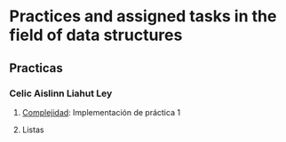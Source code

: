  # Practices and assigned tasks in the field of data structures

## Practicas

### Celic Aislinn Liahut Ley

1. [Complejidad](https://github.com/Aislinn-Liahut/PracticasyTareasDeEDD/tree/master/01.%20Complejidad): Implementación de práctica 1

2. Listas